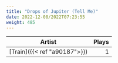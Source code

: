 ```yaml
---
title: "Drops of Jupiter (Tell Me)"
date: 2022-12-08/2022T07:23:55
weight: 485
---
```




 Artist | Plays 
----- | -----:
[Train]({{< ref "a90187">}}) | 1
